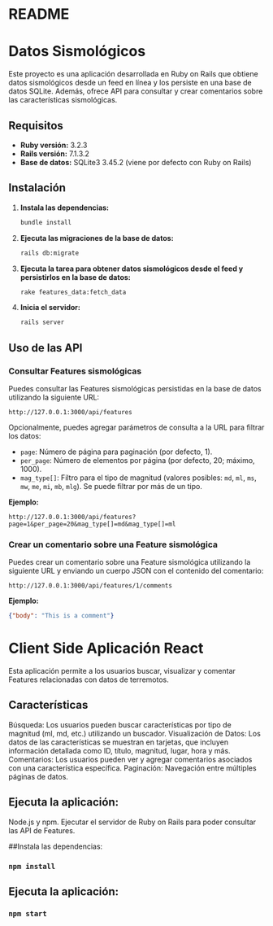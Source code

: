 # README  

# Datos Sismológicos

Este proyecto es una aplicación desarrollada en Ruby on Rails que obtiene datos sismológicos desde un feed en línea y los persiste en una base de datos SQLite. Además, ofrece API para consultar y crear comentarios sobre las características sismológicas.

## Requisitos

- **Ruby versión:** 3.2.3
- **Rails versión:** 7.1.3.2
- **Base de datos:** SQLite3 3.45.2 (viene por defecto con Ruby on Rails)

## Instalación

1. **Instala las dependencias:**
    ```bash
    bundle install
    ```

2. **Ejecuta las migraciones de la base de datos:**
    ```bash
    rails db:migrate
    ```

3. **Ejecuta la tarea para obtener datos sismológicos desde el feed y persistirlos en la base de datos:**
    ```bash
    rake features_data:fetch_data
    ```

4. **Inicia el servidor:**
    ```bash
    rails server
    ```

## Uso de las API

### Consultar Features sismológicas

Puedes consultar las Features sismológicas persistidas en la base de datos utilizando la siguiente URL:

`http://127.0.0.1:3000/api/features`

Opcionalmente, puedes agregar parámetros de consulta a la URL para filtrar los datos:

- `page`: Número de página para paginación (por defecto, 1).
- `per_page`: Número de elementos por página (por defecto, 20; máximo, 1000).
- `mag_type[]`: Filtro para el tipo de magnitud (valores posibles: `md`, `ml`, `ms`, `mw`, `me`, `mi`, `mb`, `mlg`). Se puede filtrar por más de un tipo.

**Ejemplo:**

`http://127.0.0.1:3000/api/features?page=1&per_page=20&mag_type[]=md&mag_type[]=ml`

### Crear un comentario sobre una Feature sismológica

Puedes crear un comentario sobre una Feature sismológica utilizando la siguiente URL y enviando un cuerpo JSON con el contenido del comentario:

`http://127.0.0.1:3000/api/features/1/comments`

**Ejemplo:**

```json
{"body": "This is a comment"}
```

# Client Side Aplicación React

Esta aplicación permite a los usuarios buscar, visualizar y comentar Features relacionadas con datos de terremotos.

## Características

Búsqueda: Los usuarios pueden buscar características por tipo de magnitud (ml, md, etc.) utilizando un buscador.
Visualización de Datos: Los datos de las características se muestran en tarjetas, que incluyen información detallada como ID, título, magnitud, lugar, hora y más.
Comentarios: Los usuarios pueden ver y agregar comentarios asociados con una característica específica.
Paginación: Navegación entre múltiples páginas de datos.

## Ejecuta la aplicación:
Node.js y npm.
Ejecutar el servidor de Ruby on Rails para poder consultar las API de Features.

##Instala las dependencias:

### `npm install`

## Ejecuta la aplicación:

### `npm start`  
